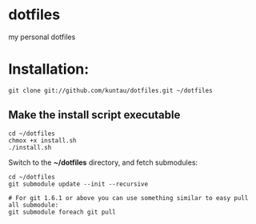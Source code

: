 dotfiles
========

my personal dotfiles

Installation:
=============

`git clone git://github.com/kuntau/dotfiles.git ~/dotfiles`

## Make the install script executable

```
cd ~/dotfiles
chmox +x install.sh
./install.sh
```

Switch to the __~/dotfiles__ directory, and fetch submodules:

```
cd ~/dotfiles
git submodule update --init --recursive

# For git 1.6.1 or above you can use something similar to easy pull all submodule:
git submodule foreach git pull
```

